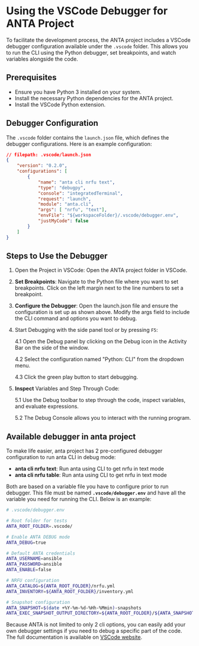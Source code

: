 <!--
  ~ Copyright (c) 2023-2024 Arista Networks, Inc.
  ~ Use of this source code is governed by the Apache License 2.0
  ~ that can be found in the LICENSE file.
  -->

# Using the VSCode Debugger for ANTA Project

To facilitate the development process, the ANTA project includes a VSCode debugger configuration available under the `.vscode` folder. This allows you to run the CLI using the Python debugger, set breakpoints, and watch variables alongside the code.

## Prerequisites

- Ensure you have Python 3 installed on your system.
- Install the necessary Python dependencies for the ANTA project.
- Install the VSCode Python extension.

## Debugger Configuration

The `.vscode` folder contains the `launch.json` file, which defines the debugger configurations. Here is an example configuration:

```json
// filepath: .vscode/launch.json
{
    "version": "0.2.0",
    "configurations": [
        {
            "name": "anta cli nrfu text",
            "type": "debugpy",
            "console": "integratedTerminal",
            "request": "launch",
            "module": "anta.cli",
            "args": [ "nrfu", "text"],
            "envFile": "${workspaceFolder}/.vscode/debugger.env",
            "justMyCode": false
        }
    ]
}
```

## Steps to Use the Debugger

1. Open the Project in VSCode: Open the ANTA project folder in VSCode.

2. **Set Breakpoints**: Navigate to the Python file where you want to set breakpoints. Click on the left margin next to the line numbers to set a breakpoint.

3. **Configure the Debugger**: Open the launch.json file and ensure the configuration is set up as shown above. Modify the args field to include the CLI command and options you want to debug.

4. Start Debugging with the side panel tool or by pressing `F5`:

    4.1 Open the Debug panel by clicking on the Debug icon in the Activity Bar on the side of the window.

    4.2 Select the configuration named "Python: CLI" from the dropdown menu.

    4.3 Click the green play button to start debugging.

5. **Inspect** Variables and Step Through Code:

    5.1 Use the Debug toolbar to step through the code, inspect variables, and evaluate expressions.

    5.2 The Debug Console allows you to interact with the running program.

## Available debugger in anta project

To make life easier, anta project has 2 pre-configured debugger configuration to run anta CLI in debug mode:

- **anta cli nrfu text**: Run anta using CLI to get nrfu in text mode
- **anta cli nrfu table**: Run anta using CLI to get nrfu in text mode

Both are based on a variable file you have to configure prior to run debugger. This file must be named **`.vscode/debugger.env`** and have all the variable you need for running the CLI. Below is an example:

```bash
# .vscode/debugger.env

# Root folder for tests
ANTA_ROOT_FOLDER=.vscode/

# Enable ANTA DEBUG mode
ANTA_DEBUG=true

# Default ANTA credentials
ANTA_USERNAME=ansible
ANTA_PASSWORD=ansible
ANTA_ENABLE=false

# NRFU configuration
ANTA_CATALOG=${ANTA_ROOT_FOLDER}/nrfu.yml
ANTA_INVENTORY=${ANTA_ROOT_FOLDER}/inventory.yml

# Snapshot configuration
ANTA_SNAPSHOT=$(date +%Y-%m-%d-%Hh-%Mmin)-snapshots
ANTA_EXEC_SNAPSHOT_OUTPUT_DIRECTORY=${ANTA_ROOT_FOLDER}/${ANTA_SNAPSHOT}%
```

Because ANTA is not limited to only 2 cli options, you can easily add your own debugger settings if you need to debug a specific part of the code. The full documentation is available on [VSCode website](https://code.visualstudio.com/docs/python/debugging).
